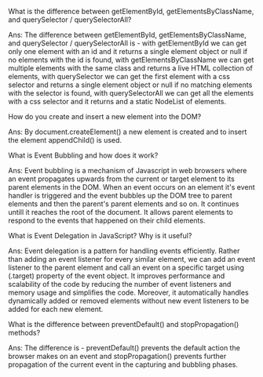 <!-- question 1 -->
What is the difference between getElementById, getElementsByClassName, and querySelector / querySelectorAll?

Ans: The difference between getElementById, getElementsByClassName, and querySelector / querySelectorAll is - with getElementById we can get only one element with an id and it returns a single element object or null if no elements with the id is found, with getElementsByClassName we can get multiple elements with the same class and returns a live HTML collection of elements, with querySelector we can get the first element with a css selector and returns a single element object or null if no matching elements with the selector is found, with querySelectorAll we can get all the elements with a css selector and it returns and a static NodeList of elements.

<!-- question 2 -->
How do you create and insert a new element into the DOM?

Ans: By document.createElement() a new element is created and to insert the element appendChild() is used.

<!-- question 3 -->
What is Event Bubbling and how does it work?

Ans: Event bubbling is a mechanism of Javascript in web browsers where an event propagates upwards from the current or target element to its parent elements in the DOM. When an event occurs on an element it's event handler is triggered and the event bubbles up the DOM tree to parent elements and then the parent's parent elements and so on. It continues untill it reaches the root of the document. It allows parent elements to respond to the events that happened on their child elements.

<!-- question 4-->
What is Event Delegation in JavaScript? Why is it useful?

Ans: Event delegation is a pattern for handling events efficiently. Rather than adding an event listener for every similar element, we can add an event listener to the parent element and call an event on a specific target using (.target) property of the event object. It improves performance and scalability of the code by reducing the number of event listeners and memory usage and simplifies the code. Moreover, it automatically handles dynamically added or removed elements without new event listeners to be added for each new element.

<!-- question 5 -->
What is the difference between preventDefault() and stopPropagation() methods?

Ans: The difference is - preventDefault() prevents the default action the browser makes on an event and stopPropagation() prevents further propagation of the current event in the capturing and bubbling phases.